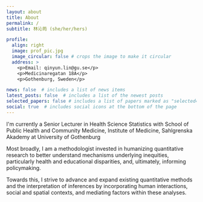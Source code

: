```yaml
---
layout: about
title: About
permalink: /
subtitle: 林沁筠 (she/her/hers)

profile:
  align: right
  image: prof_pic.jpg
  image_circular: false # crops the image to make it circular
  address: >
    <p>Email: qinyun.lin@gu.se</p>
    <p>Medicinaregatan 18A</p>
    <p>Gothenburg, Sweden</p>

news: false  # includes a list of news items
latest_posts: false  # includes a list of the newest posts
selected_papers: false # includes a list of papers marked as "selected={true}"
social: true  # includes social icons at the bottom of the page
---
```


I'm currently a Senior Lecturer in Health Science Statistics with School of Public Health and Community Medicine, Institute of Medicine, Sahlgrenska Akademy at University of Gothenburg

Most broadly, I am a methodologist invested in humanizing quantitative research to better understand mechanisms underlying inequities, particularly health and educational disparities, and, ultimately, informing policymaking. 

Towards this, I strive to advance and expand existing quantitative methods and the interpretation of inferences by incorporating human interactions, social and spatial contexts, and mediating factors within these analyses.
